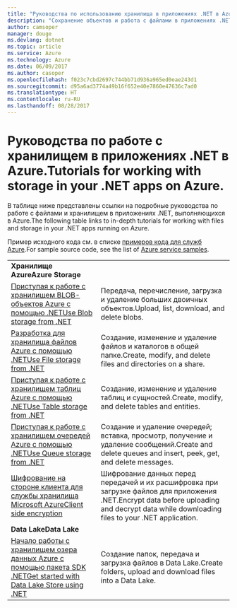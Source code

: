 ```yaml
---
title: "Руководства по использованию хранилища в приложениях .NET в Azure"
description: "Сохранение объектов и работа с файлами в приложениях .NET, выполняющихся в Azure"
author: camsoper
manager: douge
ms.devlang: dotnet
ms.topic: article
ms.service: Azure
ms.technology: Azure
ms.date: 06/09/2017
ms.author: casoper
ms.openlocfilehash: f023c7cbd2697c744bb71d936a965ed0eae243d1
ms.sourcegitcommit: d95a6ad3774a49b16f652e40e7860e47636c7ad0
ms.translationtype: HT
ms.contentlocale: ru-RU
ms.lasthandoff: 08/28/2017
---
```

# <a name="tutorials-for-working-with-storage-in-your-net-apps-on-azure"></a><span data-ttu-id="0ca75-103">Руководства по работе с хранилищем в приложениях .NET в Azure.</span><span class="sxs-lookup"><span data-stu-id="0ca75-103">Tutorials for working with storage in your .NET apps on Azure.</span></span>

<span data-ttu-id="0ca75-104">В таблице ниже представлены ссылки на подробные руководства по работе с файлами и хранилищем в приложениях .NET, выполняющихся в Azure.</span><span class="sxs-lookup"><span data-stu-id="0ca75-104">The following table links to in-depth tutorials for working with files and storage in your .NET apps running on Azure.</span></span>

<span data-ttu-id="0ca75-105">Пример исходного кода см. в списке [примеров кода для служб Azure](https://azure.microsoft.com/resources/samples/?platform=dotnet).</span><span class="sxs-lookup"><span data-stu-id="0ca75-105">For sample source code, see the list of [Azure service samples](https://azure.microsoft.com/resources/samples/?platform=dotnet).</span></span>

| | |
|---|---|
| <span data-ttu-id="0ca75-106">**Хранилище Azure**</span><span class="sxs-lookup"><span data-stu-id="0ca75-106">**Azure Storage**</span></span> ||
| <span data-ttu-id="0ca75-107">[Приступая к работе с хранилищем BLOB-объектов Azure с помощью .NET][1]</span><span class="sxs-lookup"><span data-stu-id="0ca75-107">[Use Blob storage from .NET][1]</span></span> | <span data-ttu-id="0ca75-108">Передача, перечисление, загрузка и удаление больших двоичных объектов.</span><span class="sxs-lookup"><span data-stu-id="0ca75-108">Upload, list, download, and delete blobs.</span></span> |
| <span data-ttu-id="0ca75-109">[Разработка для хранилища файлов Azure с помощью .NET][4]</span><span class="sxs-lookup"><span data-stu-id="0ca75-109">[Use File storage from .NET][4]</span></span> | <span data-ttu-id="0ca75-110">Создание, изменение и удаление файлов и каталогов в общей папке.</span><span class="sxs-lookup"><span data-stu-id="0ca75-110">Create, modify, and delete files and directories on a share.</span></span> | 
| <span data-ttu-id="0ca75-111">[Приступая к работе с хранилищем таблиц Azure с помощью .NET][3]</span><span class="sxs-lookup"><span data-stu-id="0ca75-111">[Use Table storage from .NET][3]</span></span> | <span data-ttu-id="0ca75-112">Создание, изменение и удаление таблиц и сущностей.</span><span class="sxs-lookup"><span data-stu-id="0ca75-112">Create, modify, and delete tables and entities.</span></span> |
| <span data-ttu-id="0ca75-113">[Приступая к работе с хранилищем очередей Azure с помощью .NET][2]</span><span class="sxs-lookup"><span data-stu-id="0ca75-113">[Use Queue storage from .NET][2]</span></span> | <span data-ttu-id="0ca75-114">Создание и удаление очередей; вставка, просмотр, получение и удаление сообщений.</span><span class="sxs-lookup"><span data-stu-id="0ca75-114">Create and delete queues and insert, peek, get, and delete messages.</span></span> |
| <span data-ttu-id="0ca75-115">[Шифрование на стороне клиента для службы хранилища Microsoft Azure][5]</span><span class="sxs-lookup"><span data-stu-id="0ca75-115">[Client side encryption][5]</span></span> | <span data-ttu-id="0ca75-116">Шифрование данных перед передачей и их расшифровка при загрузке файлов для приложения .NET.</span><span class="sxs-lookup"><span data-stu-id="0ca75-116">Encrypt data before uploading and decrypt data while downloading files to your .NET application.</span></span> 
|<span data-ttu-id="0ca75-117">**Data Lake**</span><span class="sxs-lookup"><span data-stu-id="0ca75-117">**Data Lake**</span></span>||
| <span data-ttu-id="0ca75-118">[Начало работы с хранилищем озера данных Azure с помощью пакета SDK .NET][6]</span><span class="sxs-lookup"><span data-stu-id="0ca75-118">[Get started with Data Lake Store using .NET][6]</span></span> | <span data-ttu-id="0ca75-119">Создание папок, передача и загрузка файлов в Data Lake.</span><span class="sxs-lookup"><span data-stu-id="0ca75-119">Create folders, upload and download files into a Data Lake.</span></span> | 

[1]: /azure/storage/storage-dotnet-how-to-use-blobs
[2]: /azure/storage/storage-dotnet-how-to-use-queues
[3]: /azure/storage/storage-dotnet-how-to-use-tables
[4]: /azure/storage/storage-dotnet-how-to-use-files
[5]: /azure/storage/storage-client-side-encryption
[6]: /azure/data-lake-store/data-lake-store-get-started-net-sdk